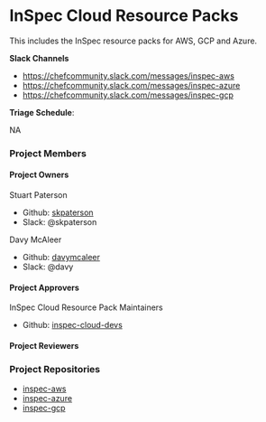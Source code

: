 # InSpec Cloud Resource Packs

This includes the InSpec resource packs for AWS, GCP and Azure.

**Slack Channels**

- https://chefcommunity.slack.com/messages/inspec-aws
- https://chefcommunity.slack.com/messages/inspec-azure
- https://chefcommunity.slack.com/messages/inspec-gcp


**Triage Schedule**: 

NA

### Project Members

#### Project Owners

Stuart Paterson
  - Github: [skpaterson](https://github.com/skpaterson)
  - Slack: @skpaterson

Davy McAleer
  - Github: [davymcaleer](https://github.com/davymcaleer)
  - Slack: @davy

#### Project Approvers

InSpec Cloud Resource Pack Maintainers 
  - Github: [inspec-cloud-devs](https://github.com/orgs/inspec/teams/inspec-cloud-devs)

#### Project Reviewers

### Project Repositories

- [inspec-aws](https://github.com/inspec/inspec-aws)
- [inspec-azure](https://github.com/inspec/inspec-azure)
- [inspec-gcp](https://github.com/inspec/inspec-gcp)
